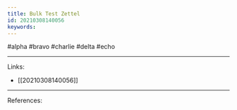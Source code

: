 ```yaml
---
title: Bulk Test Zettel
id: 20210308140056
keywords:
---
```

#alpha #bravo #charlie #delta #echo

---
Links:

- [[20210308140056]]

---
References:
